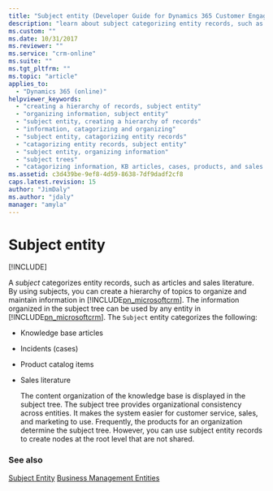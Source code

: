 ```yaml
---
title: "Subject entity (Developer Guide for Dynamics 365 Customer Engagement) | MicrosoftDocs"
description: "learn about subject categorizing entity records, such as articles and sales literature. Using subjects you can create a hierarchy of topics to organize and maintain information."
ms.custom: ""
ms.date: 10/31/2017
ms.reviewer: ""
ms.service: "crm-online"
ms.suite: ""
ms.tgt_pltfrm: ""
ms.topic: "article"
applies_to: 
  - "Dynamics 365 (online)"
helpviewer_keywords: 
  - "creating a hierarchy of records, subject entity"
  - "organizing information, subject entity"
  - "subject entity, creating a hierarchy of records"
  - "information, catagorizing and organizing"
  - "subject entity, catagorizing entity records"
  - "catagorizing entity records, subject entity"
  - "subject entity, organizing information"
  - "subject trees"
  - "catagorizing information, KB articles, cases, products, and sales literature"
ms.assetid: c3d439be-9ef8-4d59-8638-7df9dadf2cf8
caps.latest.revision: 15
author: "JimDaly"
ms.author: "jdaly"
manager: "amyla"
---
```


# Subject entity

[!INCLUDE[](../includes/cc_applies_to_update_9_0_0.md)]

A *subject* categorizes entity records, such as articles and sales literature. By using subjects, you can create a hierarchy of topics to organize and maintain information in [!INCLUDE[pn_microsoftcrm](../includes/pn-microsoftcrm.md)]. The information organized in the subject tree can be used by any entity in [!INCLUDE[pn_microsoftcrm](../includes/pn-microsoftcrm.md)]. The `Subject` entity categorizes the following:  
  
- Knowledge base articles  
  
- Incidents (cases)  
  
- Product catalog items  
  
- Sales literature  
  
  The content organization of the knowledge base is displayed in the subject tree. The subject tree provides organizational consistency across entities. It makes the system easier for customer service, sales, and marketing to use. Frequently, the products for an organization determine the subject tree. However, you can use subject entity records to create nodes at the root level that are not shared.  
  
### See also  
 [Subject Entity](entities/subject.md) 
 [Business Management Entities](business-management-entities.md)

